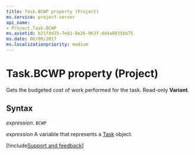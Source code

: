 ```yaml
---
title: Task.BCWP property (Project)
ms.service: project-server
api_name:
- Project.Task.BCWP
ms.assetid: b21fdd25-7e81-8e26-963f-dd4a8035bb75
ms.date: 06/08/2017
ms.localizationpriority: medium
---
```



# Task.BCWP property (Project)

Gets the budgeted cost of work performed for the task. Read-only **Variant**.


## Syntax

_expression_. `BCWP`

_expression_ A variable that represents a [Task](./Project.Task.md) object.

[!include[Support and feedback](~/includes/feedback-boilerplate.md)]